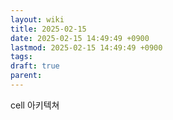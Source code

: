 ```yaml
---
layout: wiki
title: 2025-02-15
date: 2025-02-15 14:49:49 +0900
lastmod: 2025-02-15 14:49:49 +0900
tags: 
draft: true
parent:
---
```

cell 아키텍쳐